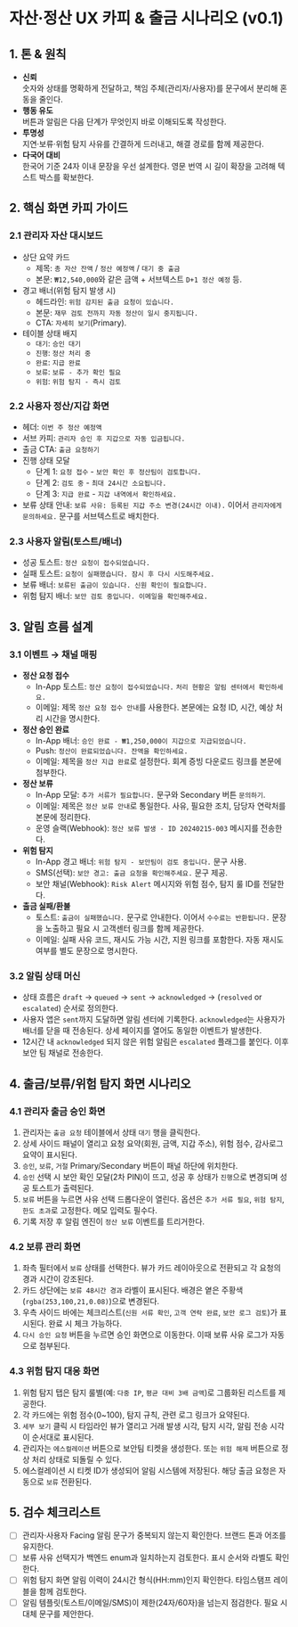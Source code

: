 # 자산·정산 UX 카피 & 출금 시나리오 (v0.1)

## 1. 톤 & 원칙
- **신뢰**  
  숫자와 상태를 명확하게 전달하고,
  책임 주체(관리자/사용자)를 문구에서 분리해 혼동을 줄인다.
- **행동 유도**  
  버튼과 알림은 다음 단계가 무엇인지 바로 이해되도록 작성한다.
- **투명성**  
  지연·보류·위험 탐지 사유를 간결하게 드러내고,
  해결 경로를 함께 제공한다.
- **다국어 대비**  
  한국어 기준 24자 이내 문장을 우선 설계한다.
  영문 번역 시 길이 확장을 고려해 텍스트 박스를 확보한다.

## 2. 핵심 화면 카피 가이드

### 2.1 관리자 자산 대시보드
- 상단 요약 카드  
  - 제목: `총 자산 잔액` / `정산 예정액` / `대기 중 출금`  
  - 본문: `₩12,540,000`와 같은 금액 + 서브텍스트 `D+1 정산 예정` 등.
- 경고 배너(위험 탐지 발생 시)  
  - 헤드라인: `위험 감지된 출금 요청이 있습니다.`  
  - 본문: `재무 검토 전까지 자동 정산이 일시 중지됩니다.`  
  - CTA: `자세히 보기`(Primary).
- 테이블 상태 배지  
  - `대기`: `승인 대기`  
  - `진행`: `정산 처리 중`  
  - `완료`: `지급 완료`  
  - `보류`: `보류 - 추가 확인 필요`  
  - `위험`: `위험 탐지 - 즉시 검토`

### 2.2 사용자 정산/지갑 화면
- 헤더: `이번 주 정산 예정액`
- 서브 카피: `관리자 승인 후 지갑으로 자동 입금됩니다.`
- 출금 CTA: `출금 요청하기`
- 진행 상태 모달  
  - 단계 1: `요청 접수` - `보안 확인 후 정산팀이 검토합니다.`  
  - 단계 2: `검토 중` - `최대 24시간 소요됩니다.`  
  - 단계 3: `지급 완료` - `지갑 내역에서 확인하세요.`
- 보류 상태 안내: `보류 사유: 등록된 지갑 주소 변경(24시간 이내).`
  이어서 `관리자에게 문의하세요.` 문구를 서브텍스트로 배치한다.

### 2.3 사용자 알림(토스트/배너)
- 성공 토스트: `정산 요청이 접수되었습니다.`  
- 실패 토스트: `요청이 실패했습니다. 잠시 후 다시 시도해주세요.`  
- 보류 배너: `보류된 출금이 있습니다. 신원 확인이 필요합니다.`  
- 위험 탐지 배너: `보안 검토 중입니다. 이메일을 확인해주세요.`

## 3. 알림 흐름 설계

### 3.1 이벤트 → 채널 매핑
- **정산 요청 접수**
  - In-App 토스트: `정산 요청이 접수되었습니다.`
    `처리 현황은 알림 센터에서 확인하세요.`
  - 이메일: 제목 `정산 요청 접수 안내`를 사용한다.
    본문에는 요청 ID, 시간, 예상 처리 시간을 명시한다.
- **정산 승인 완료**
  - In-App 배너: `승인 완료 - ₩1,250,000이 지갑으로 지급되었습니다.`
  - Push: `정산이 완료되었습니다. 잔액을 확인하세요.`
  - 이메일: 제목을 `정산 지급 완료`로 설정한다.
    회계 증빙 다운로드 링크를 본문에 첨부한다.
- **정산 보류**
  - In-App 모달: `추가 서류가 필요합니다.` 문구와 Secondary 버튼 `문의하기`.
  - 이메일: 제목은 `정산 보류 안내`로 통일한다.
    사유, 필요한 조치, 담당자 연락처를 본문에 정리한다.
  - 운영 슬랙(Webhook): `정산 보류 발생 - ID 20240215-003` 메시지를 전송한다.
- **위험 탐지**
  - In-App 경고 배너: `위험 탐지 - 보안팀이 검토 중입니다.` 문구 사용.
  - SMS(선택): `보안 경고: 출금 요청을 확인해주세요.` 문구 제공.
  - 보안 채널(Webhook): `Risk Alert` 메시지와 위험 점수, 탐지 룰 ID를 전달한다.
- **출금 실패/환불**
  - 토스트: `출금이 실패했습니다.` 문구로 안내한다.
    이어서 `수수료는 반환됩니다.` 문장을 노출하고
    필요 시 고객센터 링크를 함께 제공한다.
  - 이메일: 실패 사유 코드, 재시도 가능 시간, 지원 링크를 포함한다.
    자동 재시도 여부를 별도 문장으로 명시한다.

### 3.2 알림 상태 머신
- 상태 흐름은 `draft` → `queued` → `sent` → `acknowledged`
  → (`resolved` or `escalated`) 순서로 정의한다.
- 사용자 앱은 `sent`까지 도달하면 알림 센터에 기록한다.
  `acknowledged`는 사용자가 배너를 닫을 때 전송된다.
  상세 페이지를 열어도 동일한 이벤트가 발생한다.
- 12시간 내 `acknowledged` 되지 않은 위험 알림은 `escalated` 플래그를 붙인다.
  이후 보안 팀 채널로 전송한다.

## 4. 출금/보류/위험 탐지 화면 시나리오

### 4.1 관리자 출금 승인 화면
1. 관리자는 `출금 요청` 테이블에서 상태 `대기` 행을 클릭한다.
2. 상세 사이드 패널이 열리고 요청 요약(회원, 금액, 지갑 주소),
   위험 점수, 감사로그 요약이 표시된다.
3. `승인`, `보류`, `거절` Primary/Secondary 버튼이 패널 하단에 위치한다.
4. `승인` 선택 시 보안 확인 모달(2차 PIN)이 뜨고,
   성공 후 상태가 `진행`으로 변경되며 성공 토스트가 출력된다.
5. `보류` 버튼을 누르면 사유 선택 드롭다운이 열린다.
   옵션은 `추가 서류 필요`, `위험 탐지`, `한도 초과`로 고정한다.
   메모 입력도 필수다.
6. 기록 저장 후 알림 엔진이 `정산 보류` 이벤트를 트리거한다.

### 4.2 보류 관리 화면
1. 좌측 필터에서 `보류` 상태를 선택한다.
   뷰가 카드 레이아웃으로 전환되고 각 요청의 경과 시간이 강조된다.
2. 카드 상단에는 `보류 48시간 경과` 라벨이 표시된다.
   배경은 옅은 주황색(`rgba(253,100,21,0.08)`)으로 변경된다.
3. 우측 사이드 바에는 체크리스트(`신원 서류 확인`,
   `고객 연락 완료`, `보안 로그 검토`)가 표시된다.
   완료 시 체크 가능하다.
4. `다시 승인 요청` 버튼을 누르면 승인 화면으로 이동한다.
   이때 보류 사유 로그가 자동으로 첨부된다.

### 4.3 위험 탐지 대응 화면
1. 위험 탐지 탭은 탐지 룰별(예: `다중 IP`, `평균 대비 3배 금액`)로
   그룹화된 리스트를 제공한다.
2. 각 카드에는 위험 점수(0~100), 탐지 규칙, 관련 로그 링크가 요약된다.
3. `세부 보기` 클릭 시 타임라인 뷰가 열리고 거래 발생 시각, 탐지 시각,
   알림 전송 시각이 순서대로 표시된다.
4. 관리자는 `에스컬레이션` 버튼으로 보안팀 티켓을 생성한다.
   또는 `위험 해제` 버튼으로 정상 처리 상태로 되돌릴 수 있다.
5. 에스컬레이션 시 티켓 ID가 생성되어 알림 시스템에 저장된다.
   해당 출금 요청은 자동으로 `보류` 전환된다.

## 5. 검수 체크리스트
- [ ] 관리자·사용자 Facing 알림 문구가 중복되지 않는지 확인한다.
      브랜드 톤과 어조를 유지한다.
- [ ] 보류 사유 선택지가 백엔드 enum과 일치하는지 검토한다.
      표시 순서와 라벨도 확인한다.
- [ ] 위험 탐지 화면 알림 이력이 24시간 형식(HH:mm)인지 확인한다.
      타임스탬프 레이블을 함께 검토한다.
- [ ] 알림 템플릿(토스트/이메일/SMS)이 제한(24자/60자)을 넘는지 점검한다.
      필요 시 대체 문구를 제안한다.
